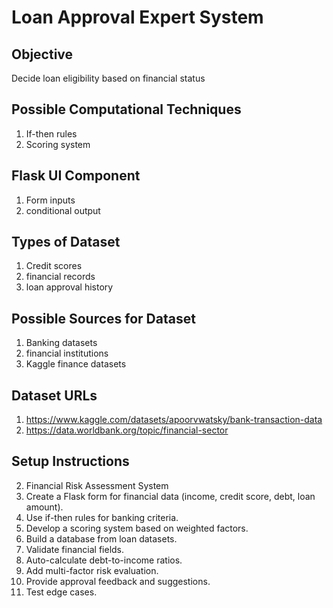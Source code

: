 # Loan Approval Expert System

## Objective
Decide loan eligibility based on financial status

## Possible Computational Techniques
1. If-then rules
2. Scoring system

## Flask UI Component
1. Form inputs
2. conditional output

## Types of Dataset
1. Credit scores
2. financial records
3. loan approval history

## Possible Sources for Dataset
1. Banking datasets
2. financial institutions
3. Kaggle finance datasets

## Dataset URLs
1. https://www.kaggle.com/datasets/apoorvwatsky/bank-transaction-data
2. https://data.worldbank.org/topic/financial-sector

## Setup Instructions
2. Financial Risk Assessment System
1. Create a Flask form for financial data (income, credit score, debt, loan amount). 
2. Use if-then rules for banking criteria. 
3. Develop a scoring system based on weighted factors. 
4. Build a database from loan datasets. 
5. Validate financial fields. 
6. Auto-calculate debt-to-income ratios. 
7. Add multi-factor risk evaluation. 
8. Provide approval feedback and suggestions. 
9. Test edge cases.
